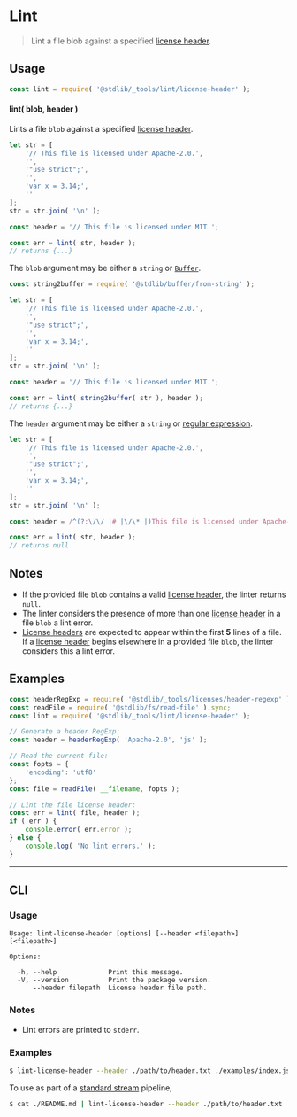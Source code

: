 <!--

@license Apache-2.0

Copyright (c) 2018 The Stdlib Authors.

Licensed under the Apache License, Version 2.0 (the "License");
you may not use this file except in compliance with the License.
You may obtain a copy of the License at

   http://www.apache.org/licenses/LICENSE-2.0

Unless required by applicable law or agreed to in writing, software
distributed under the License is distributed on an "AS IS" BASIS,
WITHOUT WARRANTIES OR CONDITIONS OF ANY KIND, either express or implied.
See the License for the specific language governing permissions and
limitations under the License.

-->

# Lint

> Lint a file blob against a specified [license header][@stdlib/_tools/licenses/header].

<section class="usage">

## Usage

```javascript
const lint = require( '@stdlib/_tools/lint/license-header' );
```

#### lint( blob, header )

Lints a file `blob` against a specified [license header][@stdlib/_tools/licenses/header].

```javascript
let str = [
    '// This file is licensed under Apache-2.0.',
    '',
    '"use strict";',
    '',
    'var x = 3.14;',
    ''
];
str = str.join( '\n' );

const header = '// This file is licensed under MIT.';

const err = lint( str, header );
// returns {...}
```

The `blob` argument may be either a `string` or [`Buffer`][@stdlib/buffer/ctor].

```javascript
const string2buffer = require( '@stdlib/buffer/from-string' );

let str = [
    '// This file is licensed under Apache-2.0.',
    '',
    '"use strict";',
    '',
    'var x = 3.14;',
    ''
];
str = str.join( '\n' );

const header = '// This file is licensed under MIT.';

const err = lint( string2buffer( str ), header );
// returns {...}
```

The `header` argument may be either a `string` or [regular expression][mdn-regexp].

```javascript
let str = [
    '// This file is licensed under Apache-2.0.',
    '',
    '"use strict";',
    '',
    'var x = 3.14;',
    ''
];
str = str.join( '\n' );

const header = /^(?:\/\/ |# |\/\* |)This file is licensed under Apache-2\.0\.(?: \*\/|)/;

const err = lint( str, header );
// returns null
```

</section>

<!-- /.usage -->

<section class="notes">

## Notes

-   If the provided file `blob` contains a valid [license header][@stdlib/_tools/licenses/header], the linter returns `null`.
-   The linter considers the presence of more than one [license header][@stdlib/_tools/licenses/header] in a file `blob` a lint error.
-   [License headers][@stdlib/_tools/licenses/header] are expected to appear within the first **5** lines of a file. If a [license header][@stdlib/_tools/licenses/header] begins elsewhere in a provided file `blob`, the linter considers this a lint error.

</section>

<!-- /.notes -->

<section class="examples">

## Examples

<!-- eslint no-undef: "error" -->

```javascript
const headerRegExp = require( '@stdlib/_tools/licenses/header-regexp' );
const readFile = require( '@stdlib/fs/read-file' ).sync;
const lint = require( '@stdlib/_tools/lint/license-header' );

// Generate a header RegExp:
const header = headerRegExp( 'Apache-2.0', 'js' );

// Read the current file:
const fopts = {
    'encoding': 'utf8'
};
const file = readFile( __filename, fopts );

// Lint the file license header:
const err = lint( file, header );
if ( err ) {
    console.error( err.error );
} else {
    console.log( 'No lint errors.' );
}
```

</section>

<!-- /.examples -->

* * *

<section class="cli">

## CLI

<section class="usage">

### Usage

```text
Usage: lint-license-header [options] [--header <filepath>] [<filepath>]

Options:

  -h, --help             Print this message.
  -V, --version          Print the package version.
      --header filepath  License header file path.
```

</section>

<!-- /.usage -->

<section class="notes">

### Notes

-   Lint errors are printed to `stderr`.

</section>

<!-- /.notes -->

<section class="examples">

### Examples

<!-- run-disable -->

```bash
$ lint-license-header --header ./path/to/header.txt ./examples/index.js
```

To use as part of a [standard stream][standard-stream] pipeline,

<!-- run-disable -->

```bash
$ cat ./README.md | lint-license-header --header ./path/to/header.txt
```

</section>

<!-- /.examples -->

</section>

<!-- /.cli -->

<!-- Section for related `stdlib` packages. Do not manually edit this section, as it is automatically populated. -->

<section class="related">

</section>

<!-- /.related -->

<!-- Section for all links. Make sure to keep an empty line after the `section` element and another before the `/section` close. -->

<section class="links">

[mdn-regexp]: https://developer.mozilla.org/en-US/docs/Web/JavaScript/Guide/Regular_Expressions

[standard-stream]: https://en.wikipedia.org/wiki/Pipeline_%28Unix%29

[@stdlib/_tools/licenses/header]: https://github.com/stdlib-js/stdlib/tree/develop/lib/node_modules/%40stdlib/_tools/licenses/header

[@stdlib/buffer/ctor]: https://github.com/stdlib-js/stdlib/tree/develop/lib/node_modules/%40stdlib/buffer/ctor

</section>

<!-- /.links -->
